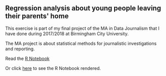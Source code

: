 ## Regression analysis about young people leaving their parents' home
This exercise is part of my final project of the MA in Data Journalism that I have done during 2017/2018 at Birmingham City University.

The MA project is about statistical methods for journalistic investigations and reporting.

Read the [R Notebook](https://github.com/Carmen-Aguilar/regression-analysis/blob/master/regression_youth.Rmd)

Or click [here](http://rpubs.com/Carmen_Aguilar/regression-analysis) to see the R Notebook rendered. 
